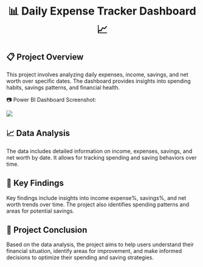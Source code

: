 <!DOCTYPE html>
<html lang="en">
<head>
  <meta charset="UTF-8">
  <meta name="viewport" content="width=device-width, initial-scale=1.0">
</head>
<body>
  <h1 align="center">📊 Daily Expense Tracker Dashboard 📈</h1>
  <section>
    <h2>📋 Project Overview</h2>
    <p>This project involves analyzing daily expenses, income, savings, and net worth over specific dates. The dashboard provides insights into spending habits, savings patterns, and financial health.</p>
    
   <div class="image-container">
     <p>📷 Power BI Dashboard Screenshot:</p>
      <img src="https://example.com/path/to/screenshot.png">
   </div>

  <h2>📈 Data Analysis</h2>
    <p>The data includes detailed information on income, expenses, savings, and net worth by date. It allows for tracking spending and saving behaviors over time.</p>
    
   <h2>🔑 Key Findings</h2>
    <p>Key findings include insights into income expense%, savings%, and net worth trends over time. The project also identifies spending patterns and areas for potential savings.</p>
    
  <h2>📅 Project Conclusion</h2>
    <p>Based on the data analysis, the project aims to help users understand their financial situation, identify areas for improvement, and make informed decisions to optimize their spending and saving strategies.</p>
  </section>
</body>
</html>
